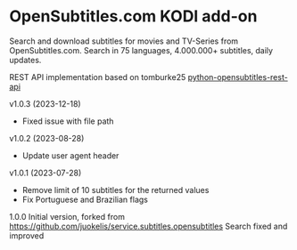 OpenSubtitles.com KODI add-on
=============================
Search and download subtitles for movies and TV-Series from OpenSubtitles.com. Search in 75 languages, 4.000.000+ subtitles, daily updates.

REST API implementation based on tomburke25 [python-opensubtitles-rest-api](https://github.com/tomburke25/python-opensubtitles-rest-api)                            

v1.0.3 (2023-12-18)
- Fixed issue with file path

v1.0.2 (2023-08-28)
- Update user agent header

v1.0.1 (2023-07-28)
- Remove limit of 10 subtitles for the returned values
- Fix Portuguese and Brazilian flags

1.0.0
 Initial version, forked from https://github.com/juokelis/service.subtitles.opensubtitles
 Search fixed and improved